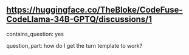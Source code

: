 ## https://huggingface.co/TheBloke/CodeFuse-CodeLlama-34B-GPTQ/discussions/1

contains_question: yes

question_part: how do I get the turn template to work?